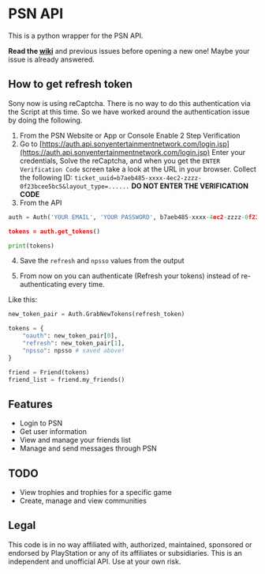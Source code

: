 # PSN API

This is a python wrapper for the PSN API.

**Read the [wiki](https://github.com/ncht/psn-api/wiki)** and previous issues before opening a new one! Maybe your issue is already answered.

## How to get refresh token

Sony now is using reCaptcha. There is no way to do this authentication via the Script at this time. So we have worked around the authentication issue by doing the following.

1. From the PSN Website or App or Console Enable 2 Step Verification
2. Go to [https://auth.api.sonyentertainmentnetwork.com/login.jsp](https://auth.api.sonyentertainmentnetwork.com/login.jsp) Enter your credentials, Solve the reCaptcha, and when you get the `ENTER Verification Code` screen take a look at the URL in your browser. Collect the following ID: `ticket_uuid=b7aeb485-xxxx-4ec2-zzzz-0f23bcee5bc5&layout_type=......` **DO NOT ENTER THE VERIFICATION CODE**
3. From the API

```python
auth = Auth('YOUR EMAIL', 'YOUR PASSWORD', b7aeb485-xxxx-4ec2-zzzz-0f23bcee5bc5, 'verification_code_you_got_on_your_phone)

tokens = auth.get_tokens()

print(tokens)
```

4. Save the `refresh` and `npsso` values from the output

5. From now on you can authenticate (Refresh your tokens) instead of re-authenticating every time.

Like this:

```python
new_token_pair = Auth.GrabNewTokens(refresh_token)

tokens = {
    "oauth": new_token_pair[0],
    "refresh": new_token_pair[1],
    "npsso": npsso # saved above!
}

friend = Friend(tokens)
friend_list = friend.my_friends()
```

## Features
- Login to PSN
- Get user information
- View and manage your friends list
- Manage and send messages through PSN

## TODO
- View trophies and trophies for a specific game
- Create, manage and view communities

## Legal

This code is in no way affiliated with, authorized, maintained, sponsored or endorsed by PlayStation or any of its affiliates or subsidiaries. This is an independent and unofficial API. Use at your own risk.
